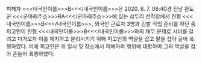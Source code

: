 피해자 <<<내국인이름>>>B<<</내국인이름>>>은 2020. 6. 7. 08:40경 전남 완도군 <<<군아래주소>>>RA<<</군아래주소>>>에 있는 삼두리 선착장에서 친형 <<<내국인이름>>>B<<</내국인이름>>>, 외국인 근로자 3명과 김발 작업 준비를 하던 중 피고인이 친형 <<<내국인이름>>>B<<</내국인이름>>>와의 채무 문제로 시비를 걸려고 다가오자 이를 제지하고 분리시키기 위해 피고인의 멱살을 잡고 팔을 잡아 끌어 폭행하였다.
이에 피고인은 위 일시 및 장소에서 피해자의 행위에 대항하여 그의 멱살을 잡아 흔들어 폭행하였다.